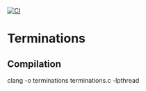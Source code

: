 [![CI](https://github.com/OscarLahaie/Terminations/actions/workflows/main.yml/badge.svg)](https://github.com/OscarLahaie/Terminations/actions/workflows/main.yml)

# Terminations

## Compilation

clang -o terminations terminations.c -lpthread
